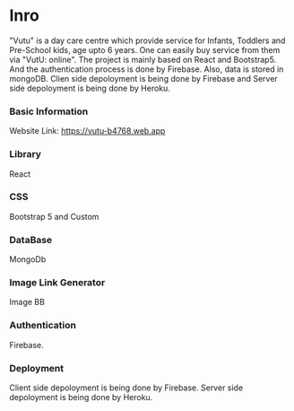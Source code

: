 # Inro
"Vutu" is a day care centre which provide service for Infants, Toddlers and Pre-School kids, age upto 6 years. One can easily buy service from them via "VutU: online". The project is mainly based on React and Bootstrap5. And the authentication process is done by Firebase. Also, data is stored in mongoDB.
Clien side depoloyment is being done by Firebase and Server side depoloyment is being done by Heroku.


### Basic Information
Website Link: https://vutu-b4768.web.app

### Library
React

### CSS
Bootstrap 5 and Custom

### DataBase
MongoDb

### Image Link Generator
Image BB

### Authentication
Firebase.

### Deployment
Client side depoloyment is being done by Firebase.
Server side depoloyment is being done by Heroku.
